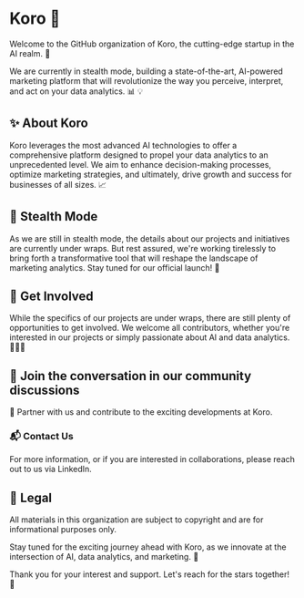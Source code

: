 # Koro 🌟

Welcome to the GitHub organization of Koro, the cutting-edge startup in the AI realm. :rocket:

We are currently in stealth mode, building a state-of-the-art, AI-powered marketing platform that will revolutionize the way you perceive, interpret, and act on your data analytics. 📊 💡

## ✨ About Koro

Koro leverages the most advanced AI technologies to offer a comprehensive platform designed to propel your data analytics to an unprecedented level. We aim to enhance decision-making processes, optimize marketing strategies, and ultimately, drive growth and success for businesses of all sizes. :chart_with_upwards_trend:

## 👀 Stealth Mode

As we are still in stealth mode, the details about our projects and initiatives are currently under wraps. But rest assured, we're working tirelessly to bring forth a transformative tool that will reshape the landscape of marketing analytics. Stay tuned for our official launch! :date:

## 🤩 Get Involved

While the specifics of our projects are under wraps, there are still plenty of opportunities to get involved. We welcome all contributors, whether you're interested in our projects or simply passionate about AI and data analytics. :people_holding_hands:

## 💬 Join the conversation in our community discussions

🤝 Partner with us and contribute to the exciting developments at Koro.

### 📬 Contact Us

For more information, or if you are interested in collaborations, please reach out to us via LinkedIn.

## 📑 Legal

All materials in this organization are subject to copyright and are for informational purposes only.

Stay tuned for the exciting journey ahead with Koro, as we innovate at the intersection of AI, data analytics, and marketing. 🌟

Thank you for your interest and support. Let's reach for the stars together! 🌠

